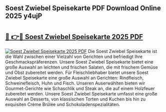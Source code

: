 ## Soest Zwiebel Speisekarte PDF Download Online 2025 y4ujP

# <h2><a href="http://gcaueb.nevu.top/?p=Soest+Zwiebel+Speisekarte">🔗 👉🔴 Soest Zwiebel Speisekarte 2025 PDF</a></h2>

[![Soest Zwiebel Speisekarte 2025 PDF](https://i.imgur.com/dBaPXMq.png)](http://gcaueb.nevu.top/?p=Soest+Zwiebel+Speisekarte)
Die Soest Zwiebel Speisekarte ist die Wahl zwischen einer Vielzahl von Gerichten und befriedigt Ihre Geschmackspräferenzen. Unsere Soest Zwiebel Speisekarte bietet eine große Auswahl an leichten und frischen Salaten, die mit frischem Gemüse und Obst zubereitet werden. Für Fleischliebhaber bietet unsere Soest Zwiebel Speisekarte eine große Auswahl an Gerichten: Rindfleisch, Schweinefleisch, Huhn und Fisch. Unseren Auserwählten bieten wir Gourmet-Gerichte wie Schaschlik und Steak an, die auf einem Holzfeuer zubereitet werden. Unsere Soest Zwiebel Speisekarte umfasst eine große Auswahl an Desserts, von klassischen Torten und Kuchen bis hin zu exquisiten Crème Brûlée und Schokoladenspezialitäten.
